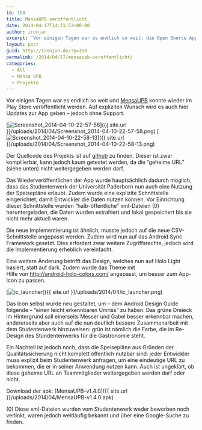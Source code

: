 ```yaml
---
id: 158
title: MensaUPB veröffentlicht
date: 2014-04-17T14:21:53+00:00
author: ironjan
excerpt: 'Vor einigen Tagen war es endlich so weit: die Open Source App MensaUPB konnte wieder im Play Store veröffentlicht werden.'
layout: post
guid: http://ironjan.de/?p=158
permalink: /2014/04/17/mensaupb-veroffentlicht/
categories:
  - All
  - Mensa UPB
  - Projekte
---
```

Vor einigen Tagen war es endlich so weit und [MensaUPB](https://play.google.com/store/apps/details?id=de.ironjan.mensaupb) konnte wieder im Play Store veröffentlicht werden. Auf expliziten Wunsch wird es auch hier Updates zur App geben &#8211; jedoch ohne Support.

[<img class="alignnone size-medium wp-image-161" src="/wp-content/uploads/2014/04/Screenshot_2014-04-10-22-57-58-225x400.png" alt="Screenshot_2014-04-10-22-57-58" width="225" height="400" srcset="/wp-content/uploads/2014/04/Screenshot_2014-04-10-22-57-58-225x400.png 225w, /wp-content/uploads/2014/04/Screenshot_2014-04-10-22-57-58-112x200.png 112w, /wp-content/uploads/2014/04/Screenshot_2014-04-10-22-57-58-576x1024.png 576w, /wp-content/uploads/2014/04/Screenshot_2014-04-10-22-57-58-624x1109.png 624w, /wp-content/uploads/2014/04/Screenshot_2014-04-10-22-57-58.png 720w" sizes="(max-width: 225px) 100vw, 225px" />]({{ site.url }}/uploads/2014/04/Screenshot_2014-04-10-22-57-58.png) [<img class="alignnone size-medium wp-image-162" src="/wp-content/uploads/2014/04/Screenshot_2014-04-10-22-58-13-225x400.png" alt="Screenshot_2014-04-10-22-58-13" width="225" height="400" srcset="/wp-content/uploads/2014/04/Screenshot_2014-04-10-22-58-13-225x400.png 225w, /wp-content/uploads/2014/04/Screenshot_2014-04-10-22-58-13-112x200.png 112w, /wp-content/uploads/2014/04/Screenshot_2014-04-10-22-58-13-576x1024.png 576w, /wp-content/uploads/2014/04/Screenshot_2014-04-10-22-58-13-624x1109.png 624w, /wp-content/uploads/2014/04/Screenshot_2014-04-10-22-58-13.png 720w" sizes="(max-width: 225px) 100vw, 225px" />]({{ site.url }}/uploads/2014/04/Screenshot_2014-04-10-22-58-13.png)

Der Quellcode des Projekts ist auf [github](https://github.com/ironjan/MensaUPB) zu finden. Dieser ist zwar kompilierbar, kann jedoch kaum getestet werden, da die &#8220;geheime URL&#8221; (siehe unten) nicht weitergegeben werden darf.

Das Wiederveröffentlichen der App wurde hauptsächlich dadurch möglich, dass das Studentenwerk der Universität Paderborn nun auch eine Nutzung der Speisepläne erlaubt. Zudem wurde eine explizite Schnittstelle eingerichtet, damit Entwickler die Daten nutzen können. Vor Einrichtung dieser Schnittstelle wurden &#8220;halb-öffentliche&#8221; xml-Dateien (0) heruntergeladen, die Daten wurden extrahiert und lokal gespeichert bis sie nicht mehr aktuell waren.

Die neue Implementierung ist ähnlich, musste jedoch auf die neue CSV-Schnittstelle angepasst werden. Zudem wird nun auf das Android Sync Framework gesetzt. Dies erfordert zwar weitere Zugriffsrechte, jedoch wird die Implementierung erheblich vereinfacht.

Eine weitere Änderung betrifft das Design, welches nun auf Holo Light basiert, statt auf dark. Zudem wurde das Theme mit Hilfe von <http://android-holo-colors.com/> angepasst, um besser zum App-Icon zu passen.

[<img class="alignnone  wp-image-163" src="/wp-content/uploads/2014/04/ic_launcher-400x400.png" alt="ic_launcher" width="131" height="131" srcset="/wp-content/uploads/2014/04/ic_launcher-400x400.png 400w, /wp-content/uploads/2014/04/ic_launcher-200x200.png 200w, /wp-content/uploads/2014/04/ic_launcher.png 512w" sizes="(max-width: 131px) 100vw, 131px" />]({{ site.url }}/uploads/2014/04/ic_launcher.png)

Das Icon selbst wurde neu gestaltet, um &#8211; dem Android Design Guide folgende &#8211; &#8220;einen leicht erkennbaren Umriss&#8221; zu haben. Das grüne Dreieck im Hintergrund soll einerseits Messer und Gabel besser erkennbar machen, andererseits aber auch auf die nun deutlich bessere Zusammenarbeit mit dem Studentenwerk hinzuweisen: grün ist nämlich die Farbe, die im Re-Design des Stundentenwerks für die Gastronomie steht.

Ein Nachteil ist jedoch noch, dass die Speisepläne aus Gründen der Qualitätssicherung nicht komplett öffentlich nutzbar sind: jeder Entwickler muss explizit beim Studentenwerk anfragen, um eine eindeutige URL zu bekommen, die er in seiner Anwendung nutzen kann. Auch ist ungeklärt, ob diese geheime URL an Teammitglieder weitergegeben werden darf oder nicht.

Download der apk: [MensaUPB-v1.4.0]({{ site.url }}/uploads/2014/04/MensaUPB-v1.4.0.apk)

(0) Diese xml-Dateien wurden vom Studentenwerk weder beworben noch verlinkt, waren jedoch weitläufig bekannt und über eine Google-Suche zu finden.